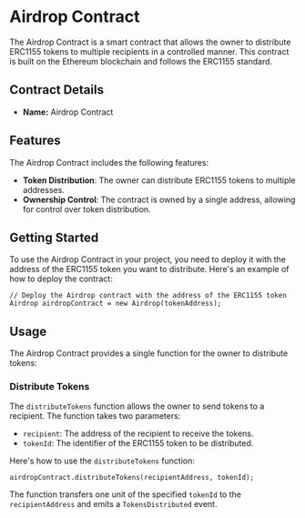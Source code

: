 # Airdrop Contract

The Airdrop Contract is a smart contract that allows the owner to distribute ERC1155 tokens to multiple recipients in a controlled manner. This contract is built on the Ethereum blockchain and follows the ERC1155 standard.

## Contract Details

- **Name:** Airdrop Contract

## Features

The Airdrop Contract includes the following features:

- **Token Distribution**: The owner can distribute ERC1155 tokens to multiple addresses.
- **Ownership Control**: The contract is owned by a single address, allowing for control over token distribution.

## Getting Started

To use the Airdrop Contract in your project, you need to deploy it with the address of the ERC1155 token you want to distribute. Here's an example of how to deploy the contract:

```solidity
// Deploy the Airdrop contract with the address of the ERC1155 token
Airdrop airdropContract = new Airdrop(tokenAddress);
```

## Usage

The Airdrop Contract provides a single function for the owner to distribute tokens:

### Distribute Tokens

The `distributeTokens` function allows the owner to send tokens to a recipient. The function takes two parameters:

- `recipient`: The address of the recipient to receive the tokens.
- `tokenId`: The identifier of the ERC1155 token to be distributed.

Here's how to use the `distributeTokens` function:

```solidity
airdropContract.distributeTokens(recipientAddress, tokenId);
```

The function transfers one unit of the specified `tokenId` to the `recipientAddress` and emits a `TokensDistributed` event.

